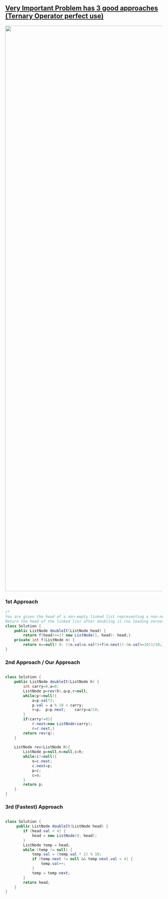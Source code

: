## [Very Important Problem has 3 good approaches (Ternary Operator perfect use)]()
<img src="https://github.com/PrathameshBhagat/LeetCodePratice/assets/90595097/049631ad-fa09-4c19-8a15-e9311fabcd3c" style="height:45vh;width:80vw">

### 1st Approach
```java
/*
You are given the head of a non-empty linked list representing a non-negative integer 
Return the head of the linked list after doubling it.(no leading zeroes in list)*/
class Solution {
    public ListNode doubleIt(ListNode head) {
        return f(head)==1? new ListNode(1, head): head;}
    private int f(ListNode n) {
        return n==null? 0: ((n.val=n.val*2+f(n.next))-(n.val%=10))/10;}
}
```
### 2nd Approach / Our Approach 
```java

class Solution {
    public ListNode doubleIt(ListNode h) {
        int carry=0,a=0;
        ListNode p=rev(h),q=p,r=null;
        while(p!=null){
            a=p.val*2;     
            p.val = a % 10 + carry;
            r=p;  p=p.next;    carry=a/10;
        }  
        if(carry!=0){
            r.next=new ListNode(carry);
            r=r.next;}
        return rev(q);
    }
    
    ListNode rev(ListNode h){
        ListNode p=null,n=null,c=h;
        while(c!=null){
            n=c.next;
            c.next=p;
            p=c;
            c=n;
        } 
        return p; 
    }
}
```
### 3rd (Fastest) Approach  
```java

class Solution {
     public ListNode doubleIt(ListNode head) {
        if (head.val > 4) {
            head = new ListNode(0, head);
        }
        ListNode temp = head;
        while (temp != null) {
            temp.val = (temp.val * 2) % 10;
            if (temp.next != null && temp.next.val > 4) {
                temp.val++;
            }
            temp = temp.next;
        }
        return head;
    }
}
```
